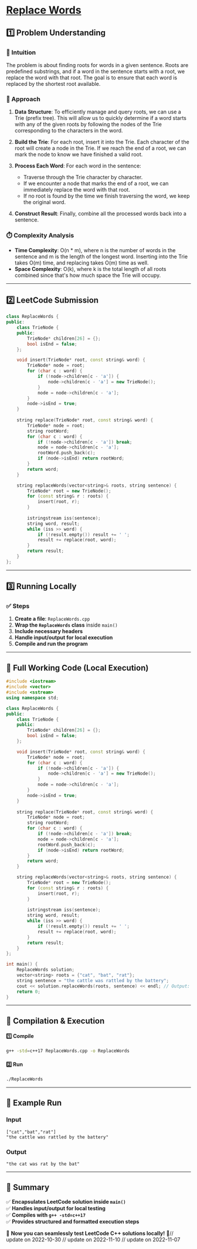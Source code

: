 # **[Replace Words](https://leetcode.com/problems/replace-words/description/)**  

## **1️⃣ Problem Understanding**  
### **📌 Intuition**  
The problem is about finding roots for words in a given sentence. Roots are predefined substrings, and if a word in the sentence starts with a root, we replace the word with that root. The goal is to ensure that each word is replaced by the shortest root available.

### **🚀 Approach**  
1. **Data Structure**: To efficiently manage and query roots, we can use a Trie (prefix tree). This will allow us to quickly determine if a word starts with any of the given roots by following the nodes of the Trie corresponding to the characters in the word.
  
2. **Build the Trie**: For each root, insert it into the Trie. Each character of the root will create a node in the Trie. If we reach the end of a root, we can mark the node to know we have finished a valid root.

3. **Process Each Word**: For each word in the sentence:
   - Traverse through the Trie character by character.
   - If we encounter a node that marks the end of a root, we can immediately replace the word with that root.
   - If no root is found by the time we finish traversing the word, we keep the original word.

4. **Construct Result**: Finally, combine all the processed words back into a sentence.

### **⏱️ Complexity Analysis**  
- **Time Complexity**: O(n * m), where n is the number of words in the sentence and m is the length of the longest word. Inserting into the Trie takes O(m) time, and replacing takes O(m) time as well.
- **Space Complexity**: O(k), where k is the total length of all roots combined since that's how much space the Trie will occupy.

---  

## **2️⃣ LeetCode Submission**  
```cpp
class ReplaceWords {
public:
    class TrieNode {
    public:
        TrieNode* children[26] = {};
        bool isEnd = false;
    };

    void insert(TrieNode* root, const string& word) {
        TrieNode* node = root;
        for (char c : word) {
            if (!node->children[c - 'a']) {
                node->children[c - 'a'] = new TrieNode();
            }
            node = node->children[c - 'a'];
        }
        node->isEnd = true;
    }
    
    string replace(TrieNode* root, const string& word) {
        TrieNode* node = root;
        string rootWord;
        for (char c : word) {
            if (!node->children[c - 'a']) break;
            node = node->children[c - 'a'];
            rootWord.push_back(c);
            if (node->isEnd) return rootWord;
        }
        return word;
    }

    string replaceWords(vector<string>& roots, string sentence) {
        TrieNode* root = new TrieNode();
        for (const string& r : roots) {
            insert(root, r);
        }
        
        istringstream iss(sentence);
        string word, result;
        while (iss >> word) {
            if (!result.empty()) result += ' ';
            result += replace(root, word);
        }
        return result;
    }
};
```  

---  

## **3️⃣ Running Locally**  
### **✅ Steps**  
1. **Create a file**: `ReplaceWords.cpp`  
2. **Wrap the `ReplaceWords` class** inside `main()`  
3. **Include necessary headers**  
4. **Handle input/output for local execution**  
5. **Compile and run the program**  

---  

## **📝 Full Working Code (Local Execution)**  
```cpp
#include <iostream>
#include <vector>
#include <sstream>
using namespace std;

class ReplaceWords {
public:
    class TrieNode {
    public:
        TrieNode* children[26] = {};
        bool isEnd = false;
    };

    void insert(TrieNode* root, const string& word) {
        TrieNode* node = root;
        for (char c : word) {
            if (!node->children[c - 'a']) {
                node->children[c - 'a'] = new TrieNode();
            }
            node = node->children[c - 'a'];
        }
        node->isEnd = true;
    }
    
    string replace(TrieNode* root, const string& word) {
        TrieNode* node = root;
        string rootWord;
        for (char c : word) {
            if (!node->children[c - 'a']) break;
            node = node->children[c - 'a'];
            rootWord.push_back(c);
            if (node->isEnd) return rootWord;
        }
        return word;
    }

    string replaceWords(vector<string>& roots, string sentence) {
        TrieNode* root = new TrieNode();
        for (const string& r : roots) {
            insert(root, r);
        }
        
        istringstream iss(sentence);
        string word, result;
        while (iss >> word) {
            if (!result.empty()) result += ' ';
            result += replace(root, word);
        }
        return result;
    }
};

int main() {
    ReplaceWords solution;
    vector<string> roots = {"cat", "bat", "rat"};
    string sentence = "the cattle was rattled by the battery";
    cout << solution.replaceWords(roots, sentence) << endl; // Output: "the cat was rat by the bat"
    return 0;
}
```  

---  

## **🔧 Compilation & Execution**  
#### **1️⃣ Compile**  
```bash
g++ -std=c++17 ReplaceWords.cpp -o ReplaceWords
```  

#### **2️⃣ Run**  
```bash
./ReplaceWords
```  

---  

## **🎯 Example Run**  
### **Input**  
```
["cat","bat","rat"]
"the cattle was rattled by the battery"
```  
### **Output**  
```
"the cat was rat by the bat"
```  

---  

## **📌 Summary**  
✅ **Encapsulates LeetCode solution inside `main()`**  
✅ **Handles input/output for local testing**  
✅ **Compiles with `g++ -std=c++17`**  
✅ **Provides structured and formatted execution steps**  

🚀 **Now you can seamlessly test LeetCode C++ solutions locally!** 🚀// update on 2022-10-30
// update on 2022-11-10
// update on 2022-11-07
